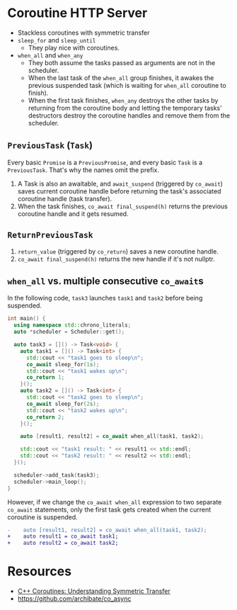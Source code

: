 # Coroutine HTTP Server

- Stackless coroutines with symmetric transfer
- `sleep_for` and `sleep_until`
    - They play nice with coroutines.
- `when_all` and `when_any`
    - They both assume the tasks passed as arguments are not in the scheduler.
    - When the last task of the `when_all` group finishes, it awakes the previous suspended task (which is waiting for `when_all` coroutine to finish).
    - When the first task finishes, `when_any` destroys the other tasks by returning from the coroutine body and letting the temporary tasks' destructors destroy the coroutine handles and remove them from the scheduler.

## `PreviousTask` (`Task`)

Every basic `Promise` is a `PreviousPromise`, and every basic `Task` is a `PreviousTask`. That's why the names omit the prefix. 

1. A Task is also an awaitable, and `await_suspend` (triggered by `co_await`) saves current coroutine handle before returning the task's associated coroutine handle (task transfer). 
2. When the task finishes, `co_await final_suspend(h)` returns the previous coroutine handle and it gets resumed.

## `ReturnPreviousTask`

1. `return_value` (triggered by `co_return`) saves a new coroutine handle.
2. `co_await final_suspend(h)` returns the new handle if it's not nullptr.

## `when_all` vs. multiple consecutive `co_await`s

In the following code, `task3` launches `task1` and `task2` before being suspended.

```cpp
int main() {
  using namespace std::chrono_literals;
  auto *scheduler = Scheduler::get();

  auto task3 = []() -> Task<void> {
    auto task1 = []() -> Task<int> {
      std::cout << "task1 goes to sleep\n";
      co_await sleep_for(1s);
      std::cout << "task1 wakes up\n";
      co_return 1;
    }();
    auto task2 = []() -> Task<int> {
      std::cout << "task2 goes to sleep\n";
      co_await sleep_for(2s);
      std::cout << "task2 wakes up\n";
      co_return 2;
    }();

    auto [result1, result2] = co_await when_all(task1, task2);

    std::cout << "task1 result: " << result1 << std::endl;
    std::cout << "task2 result: " << result2 << std::endl;
  }();

  scheduler->add_task(task3);
  scheduler->main_loop();
}
```

However, if we change the `co_await when_all` expression to two separate `co_await` statements, only the first task gets created when the current coroutine is suspended.

```diff
-    auto [result1, result2] = co_await when_all(task1, task2);
+    auto result1 = co_await task1;
+    auto result2 = co_await task2;
```

# Resources

- [C++ Coroutines: Understanding Symmetric Transfer](https://lewissbaker.github.io/2020/05/11/understanding_symmetric_transfer)
- https://github.com/archibate/co_async